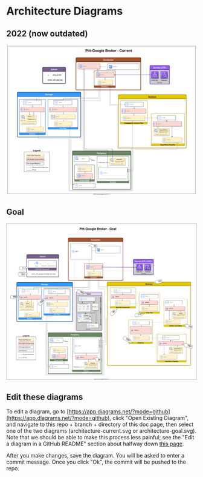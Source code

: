 # Architecture Diagrams

## 2022 (now outdated)

![Current Architecture](architecture-current.svg)

## Goal

![Goal Architecture](architecture-goal.svg)

## Edit these diagrams

To edit a diagram, go to [https://app.diagrams.net/?mode=github](https://app.diagrams.net/?mode=github), click "Open Existing Diagram", and navigate to this repo + branch + directory of this doc page, then select one of the two diagrams (architecture-current.svg or architecture-goal.svg).
Note that we should be able to make this process less painful; see the "Edit a diagram in a GitHub README" section about halfway down [this page](https://www.diagrams.net/blog/embed-diagrams-github-markdown).

After you make changes, save the diagram. You will be asked to enter a commit message. Once you click "Ok", the commit will be pushed to the repo.
